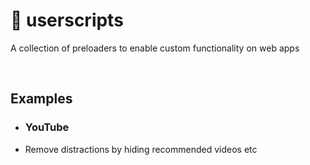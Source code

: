 # 🍵 userscripts
A collection of preloaders to enable custom functionality on web apps

<br/>

## Examples

- ### YouTube
- Remove distractions by hiding recommended videos etc

